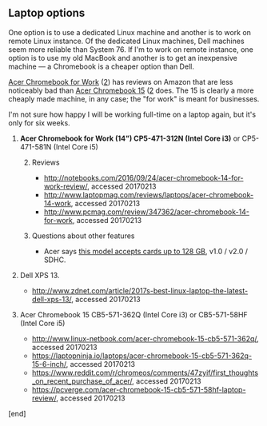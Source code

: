 ## Laptop options

One option is to use a dedicated Linux machine and another is to work on remote Linux instance. Of the dedicated Linux machines, Dell machines seem more reliable than System 76. If I'm to work on remote instance, one option is to use my old MacBook and another is to get an inexpensive machine — a Chromebook is a cheaper option than Dell.

[Acer Chromebook for Work](https://www.amazon.com/Acer-Chromebook-Memory-Storage-CP5-471-581N/product-reviews/B01EPZIMD2/ref=cm_cr_arp_d_viewpnt_rgt?ie=UTF8&filterByStar=critical&reviewerType=avp_only_reviews&pageNumber=1) ([2](https://www.amazon.com/Acer-Chromebook-Memory-Storage-CP5-471-312N/product-reviews/B01F8NNY0G/ref=cm_cr_arp_d_viewpnt_rgt?ie=UTF8&filterByStar=critical&reviewerType=avp_only_reviews)) has reviews on Amazon that are less noticeably bad than [Acer Chromebook 15](https://www.amazon.com/Acer-Chromebook-CB5-571-362Q-15-6-Inch-Intel/product-reviews/B00X5X30V0/ref=cm_cr_arp_d_viewpnt_rgt?ie=UTF8&reviewerType=avp_only_reviews&filterByStar=critical&pageNumber=1) ([2](https://www.amazon.com/Acer-Chromebook-CB5-571-58HF-15-6-Inch-Intel/product-reviews/B00X5X2Z66/ref=cm_cr_arp_d_viewpnt_rgt?ie=UTF8&filterByStar=critical&reviewerType=avp_only_reviews&pageNumber=1) does. The 15 is clearly a more cheaply made machine, in any case; the "for work" is meant for businesses.
    
I'm not sure how happy I will be working full-time on a laptop again, but it's only for six weeks.
 
 1. **Acer Chromebook for Work (14") CP5-471-312N (Intel Core i3)** or CP5-471-581N (Intel Core i5)
    
    2. Reviews
    
       * http://notebooks.com/2016/09/24/acer-chromebook-14-for-work-review/, accessed 20170213
       * http://www.laptopmag.com/reviews/laptops/acer-chromebook-14-work, accessed 20170213
       * http://www.pcmag.com/review/347362/acer-chromebook-14-for-work, accessed 20170213

    2. Questions about other features

       * Acer says [this model accepts cards up to 128 GB](https://www.amazon.com/forum/-/Tx3HV1VJYQH4WG5), v1.0 / v2.0 / SDHC.

 1. Dell XPS 13.
    
    * http://www.zdnet.com/article/2017s-best-linux-laptop-the-latest-dell-xps-13/, accessed 20170213

 1. Acer Chromebook 15 CB5-571-362Q (Intel Core i3) or CB5-571-58HF (Intel Core i5)
    
    * http://www.linux-netbook.com/acer-chromebook-15-cb5-571-362q/, accessed 20170213
    * https://laptopninja.io/laptops/acer-chromebook-15-cb5-571-362q-15-6-inch/, accessed 20170213
    * https://www.reddit.com/r/chromeos/comments/47zyif/first_thoughts_on_recent_purchase_of_acer/, accessed 20170213
    * https://pcverge.com/acer-chromebook-15-cb5-571-58hf-laptop-review/, accessed 20170213
 
[end]
